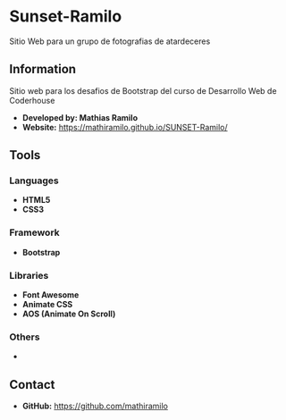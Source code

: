# Sunset-Ramilo
Sitio Web para un grupo de fotografias de atardeceres
## Information
Sitio web para los desafios de Bootstrap del curso de Desarrollo Web de Coderhouse
* **Developed by: Mathias Ramilo**
* **Website:** https://mathiramilo.github.io/SUNSET-Ramilo/
## Tools
### Languages
* **HTML5**
* **CSS3**
### Framework
* **Bootstrap**
### Libraries
* **Font Awesome**
* **Animate CSS**
* **AOS (Animate On Scroll)**
### Others
* 
## Contact
* **GitHub:** https://github.com/mathiramilo
